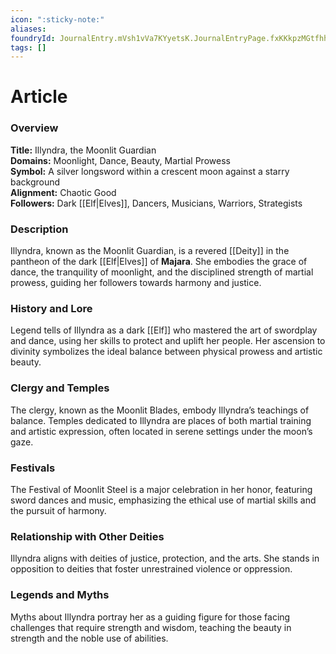 ```yaml
---
icon: ":sticky-note:"
aliases: 
foundryId: JournalEntry.mVsh1vVa7KYyetsK.JournalEntryPage.fxKKkpzMGtfhhoev
tags: []
---
```


# Article
  

### Overview

**Title:** Illyndra, the Moonlit Guardian  
**Domains:** Moonlight, Dance, Beauty, Martial Prowess  
**Symbol:** A silver longsword within a crescent moon against a starry background  
**Alignment:** Chaotic Good  
**Followers:** Dark [[Elf|Elves]], Dancers, Musicians, Warriors, Strategists  

### Description

Illyndra, known as the Moonlit Guardian, is a revered [[Deity]] in the pantheon of the dark [[Elf|Elves]] of **Majara**. She embodies the grace of dance, the tranquility of moonlight, and the disciplined strength of martial prowess, guiding her followers towards harmony and justice.

### History and Lore

Legend tells of Illyndra as a dark [[Elf]] who mastered the art of swordplay and dance, using her skills to protect and uplift her people. Her ascension to divinity symbolizes the ideal balance between physical prowess and artistic beauty.

### Clergy and Temples

The clergy, known as the Moonlit Blades, embody Illyndra’s teachings of balance. Temples dedicated to Illyndra are places of both martial training and artistic expression, often located in serene settings under the moon’s gaze.

### Festivals

The Festival of Moonlit Steel is a major celebration in her honor, featuring sword dances and music, emphasizing the ethical use of martial skills and the pursuit of harmony.

### Relationship with Other Deities

Illyndra aligns with deities of justice, protection, and the arts. She stands in opposition to deities that foster unrestrained violence or oppression.

### Legends and Myths

Myths about Illyndra portray her as a guiding figure for those facing challenges that require strength and wisdom, teaching the beauty in strength and the noble use of abilities.